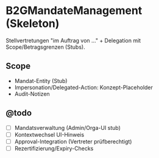 # B2GMandateManagement (Skeleton)
Stellvertretungen "im Auftrag von …" + Delegation mit Scope/Betragsgrenzen (Stubs).

## Scope
- Mandat-Entity (Stub)
- Impersonation/Delegated-Action: Konzept-Placeholder
- Audit-Notizen

## @todo
- [ ] Mandatsverwaltung (Admin/Orga-UI stub)
- [ ] Kontextwechsel UI-Hinweis
- [ ] Approval-Integration (Vertreter prüfberechtigt)
- [ ] Rezertifizierung/Expiry-Checks
